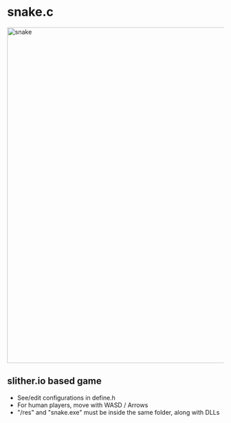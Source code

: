 # snake.c

<img width="781" alt="snake" src="https://user-images.githubusercontent.com/34322384/45266050-725b9c80-b42b-11e8-898d-e78d3ce71c9d.png">


## slither.io based game

* See/edit configurations in define.h
* For human players, move with WASD / Arrows
* "/res" and "snake.exe" must be inside the same folder, along with DLLs
